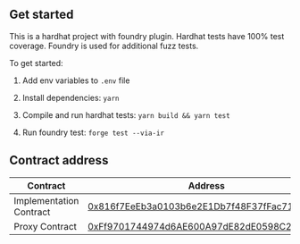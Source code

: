 ## Get started

This is a hardhat project with foundry plugin. Hardhat tests have 100% test coverage. Foundry is used for additional fuzz tests.

To get started:

1. Add env variables to `.env` file

2. Install dependencies: `yarn`

3. Compile and run hardhat tests: `yarn build && yarn test`

4. Run foundry test: `forge test --via-ir`

## Contract address

| Contract                | Address                                                                                                               |
| ----------------------- | --------------------------------------------------------------------------------------------------------------------- |
| Implementation Contract | [0x816f7EeEb3a0103b6e2E1Db7f48F37fFac71bDe0](https://etherscan.io/address/0x816f7EeEb3a0103b6e2E1Db7f48F37fFac71bDe0) |
| Proxy Contract          | [0xFf9701744974d6AE600A97dE82dE0598C2Fd2Ad4](https://etherscan.io/address/0xFf9701744974d6AE600A97dE82dE0598C2Fd2Ad4) |
